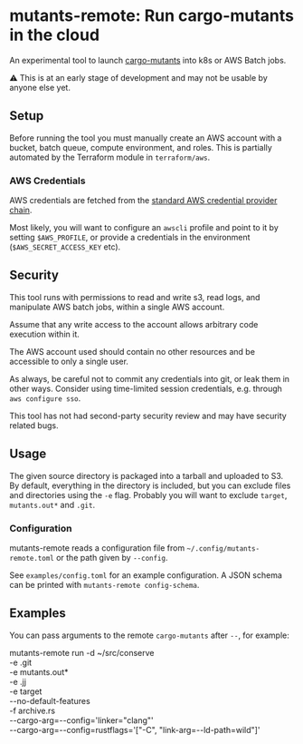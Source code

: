# mutants-remote: Run cargo-mutants in the cloud

An experimental tool to launch [cargo-mutants](https://github.com/sourcefrog/cargo-mutants) into k8s or AWS Batch jobs.

⚠️ This is at an early stage of development and may not be usable by anyone else yet.

## Setup

Before running the tool you must manually create an AWS account with a bucket, batch queue, compute environment, and roles. This is partially automated by the Terraform module in `terraform/aws`.

### AWS Credentials

AWS credentials are fetched from the [standard AWS credential provider chain](https://docs.aws.amazon.com/sdkref/latest/guide/standardized-credentials.html).

Most likely, you will want to configure an `awscli` profile and point to it by setting `$AWS_PROFILE`, or provide a credentials in the environment (`$AWS_SECRET_ACCESS_KEY` etc).

## Security

This tool runs with permissions to read and write s3, read logs, and manipulate AWS batch jobs, within a single AWS account.

Assume that any write access to the account allows arbitrary code execution within it.

The AWS account used should contain no other resources and be accessible to only a single user.

As always, be careful not to commit any credentials into git, or leak them in other ways. Consider using time-limited session credentials, e.g. through `aws configure sso`.

This tool has not had second-party security review and may have security related bugs.

## Usage

The given source directory is packaged into a tarball and uploaded to S3. By default, everything in the directory is included, but you can exclude files and directories using the `-e` flag. Probably you will want to exclude `target`, `mutants.out*` and `.git`.

### Configuration

mutants-remote reads a configuration file from `~/.config/mutants-remote.toml` or the path given by `--config`.

See `examples/config.toml` for an example configuration. A JSON schema can be printed with `mutants-remote config-schema`.

## Examples

You can pass arguments to the remote `cargo-mutants` after `--`, for example:

   mutants-remote run -d ~/src/conserve \
      -e .git \
      -e mutants.out\* \
      -e .jj \
      -e target \
       --no-default-features \
       -f archive.rs \
       --cargo-arg=--config='linker="clang"' \
       --cargo-arg=--config=rustflags='["-C", "link-arg=--ld-path=wild"]'
